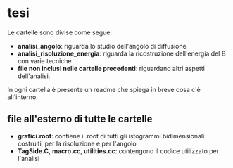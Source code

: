 # tesi
Le cartelle sono divise come segue:
- **analisi_angolo**: riguarda lo studio dell'angolo di diffusione
- **analisi_risoluzione_energia**: riguarda la ricostruzione dell'energia del B con varie tecniche
- **file non inclusi nelle cartelle precedenti**: riguardano altri aspetti dell'analisi.

In ogni cartella è presente un readme che spiega in breve cosa c'è all'interno.

## file all'esterno di tutte le cartelle
- **grafici.root**: contiene i .root di tutti gli istogrammi bidimensionali costruiti, per la risoluzione e per l'angolo
- **TagSide.C**, **macro.cc**, **utilities.cc**: contengono il codice utilizzato per l'analisi